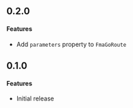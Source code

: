 ## 0.2.0
#### Features
- Add `parameters` property to `FmaGoRoute`

## 0.1.0
#### Features
- Initial release
